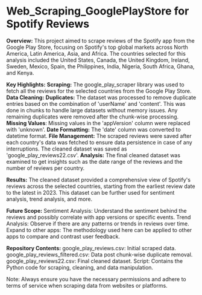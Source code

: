 # Web_Scraping_GooglePlayStore for Spotify Reviews
**Overview:**
This project aimed to scrape reviews of the Spotify app from the Google Play Store, focusing on Spotify's top global markets across North America, Latin America, Asia, and Africa. The countries selected for this analysis included the United States, Canada, the United Kingdom, Ireland, Sweden, Mexico, Spain, the Philippines, India, Nigeria, South Africa, Ghana, and Kenya.

**Key Highlights:**
**Scraping:** The google_play_scraper library was used to fetch all the reviews for the selected countries from the Google Play Store.
**Data Cleaning:**
**Duplicates:** The dataset was processed to remove duplicate entries based on the combination of 'userName' and 'content'. This was done in chunks to handle large datasets without memory issues. Any remaining duplicates were removed after the chunk-wise processing.
**Missing Values**: Missing values in the 'appVersion' column were replaced with 'unknown'.
**Date Formatting:** The 'date' column was converted to datetime format.
**File Management:** The scraped reviews were saved after each country's data was fetched to ensure data persistence in case of any interruptions. The cleaned dataset was saved as 'google_play_reviews22.csv'.
**Analysis:** The final cleaned dataset was examined to get insights such as the date range of the reviews and the number of reviews per country.

**Results:**
The cleaned dataset provided a comprehensive view of Spotify's reviews across the selected countries, starting from the earliest review date to the latest in 2023. This dataset can be further used for sentiment analysis, trend analysis, and more.

**Future Scope:**
Sentiment Analysis: Understand the sentiment behind the reviews and possibly correlate with app versions or specific events.
Trend Analysis: Observe if there are any patterns or trends in reviews over time.
Expand to other apps: The methodology used here can be applied to other apps to compare and contrast user feedback.

**Repository Contents:**
google_play_reviews.csv: Initial scraped data.
google_play_reviews_filtered.csv: Data post chunk-wise duplicate removal.
google_play_reviews22.csv: Final cleaned dataset.
Script: Contains the Python code for scraping, cleaning, and data manipulation.


Note: Always ensure you have the necessary permissions and adhere to terms of service when scraping data from websites or platforms.
